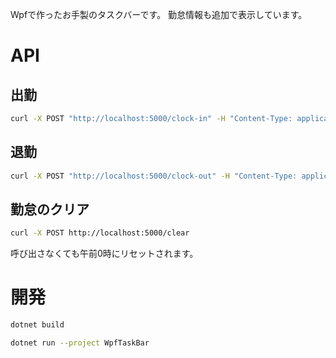 Wpfで作ったお手製のタスクバーです。
勤怠情報も追加で表示しています。

# API

## 出勤

```sh
curl -X POST "http://localhost:5000/clock-in" -H "Content-Type: application/json" -d "{\"date\": \"2025-06-04T09:55:00\"}"
```

## 退勤

```sh
curl -X POST "http://localhost:5000/clock-out" -H "Content-Type: application/json" -d "{\"date\": \"2025-06-04T19:34:00\"}"
```

## 勤怠のクリア

```sh
curl -X POST http://localhost:5000/clear
```

呼び出さなくても午前0時にリセットされます。


# 開発

```sh
dotnet build
```

```sh
dotnet run --project WpfTaskBar
```
